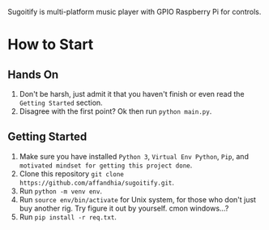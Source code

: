 Sugoitify is multi-platform music player with GPIO Raspberry Pi for controls.

# How to Start
## Hands On
1. Don't be harsh, just admit it that you haven't finish or even read the `Getting Started` section.
2. Disagree with the first point? Ok then run `python main.py`.

## Getting Started
1. Make sure you have installed `Python 3`, `Virtual Env Python`, `Pip`, and `motivated mindset for getting this project done`.
2. Clone this repository `git clone https://github.com/affandhia/sugoitify.git`.
3. Run `python -m venv env`.
4. Run `source env/bin/activate` for Unix system, for those who don't just buy another rig. Try figure it out by yourself. cmon windows...?
5. Run `pip install -r req.txt`.